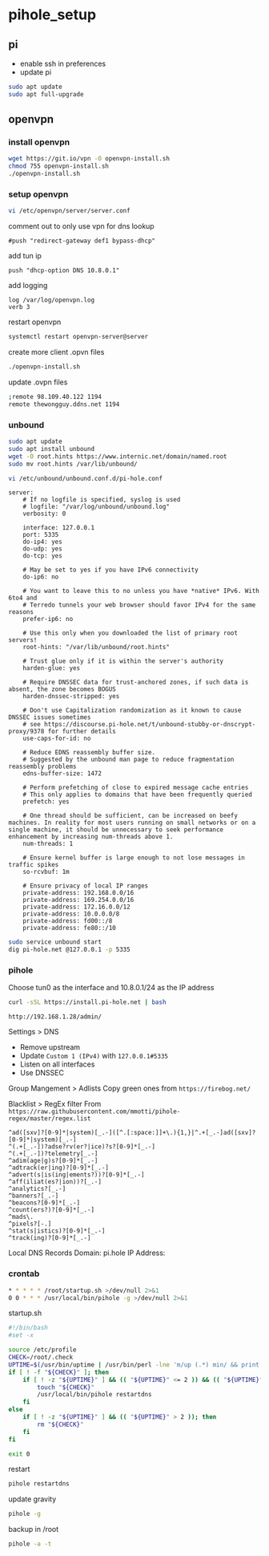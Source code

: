 # pihole_setup

## pi
* enable ssh in preferences
* update pi
```bash
sudo apt update
sudo apt full-upgrade
```

## openvpn

### install openvpn
```bash
wget https://git.io/vpn -O openvpn-install.sh
chmod 755 openvpn-install.sh
./openvpn-install.sh
```

### setup openvpn
```bash
vi /etc/openvpn/server/server.conf
```

comment out to only use vpn for dns lookup
```
#push "redirect-gateway def1 bypass-dhcp"
```

add tun ip
```
push "dhcp-option DNS 10.8.0.1"
```

add logging
```
log /var/log/openvpn.log
verb 3
```

restart openvpn
```bash
systemctl restart openvpn-server@server
```

create more client .opvn files
```bash
./openvpn-install.sh
```

update .ovpn files
```bash
;remote 98.109.40.122 1194
remote thewongguy.ddns.net 1194
```

### unbound
```bash
sudo apt update
sudo apt install unbound
wget -O root.hints https://www.internic.net/domain/named.root
sudo mv root.hints /var/lib/unbound/
```
```bash
vi /etc/unbound/unbound.conf.d/pi-hole.conf
```
```
server:
    # If no logfile is specified, syslog is used
    # logfile: "/var/log/unbound/unbound.log"
    verbosity: 0

    interface: 127.0.0.1
    port: 5335
    do-ip4: yes
    do-udp: yes
    do-tcp: yes

    # May be set to yes if you have IPv6 connectivity
    do-ip6: no

    # You want to leave this to no unless you have *native* IPv6. With 6to4 and
    # Terredo tunnels your web browser should favor IPv4 for the same reasons
    prefer-ip6: no

    # Use this only when you downloaded the list of primary root servers!
    root-hints: "/var/lib/unbound/root.hints"

    # Trust glue only if it is within the server's authority
    harden-glue: yes

    # Require DNSSEC data for trust-anchored zones, if such data is absent, the zone becomes BOGUS
    harden-dnssec-stripped: yes

    # Don't use Capitalization randomization as it known to cause DNSSEC issues sometimes
    # see https://discourse.pi-hole.net/t/unbound-stubby-or-dnscrypt-proxy/9378 for further details
    use-caps-for-id: no

    # Reduce EDNS reassembly buffer size.
    # Suggested by the unbound man page to reduce fragmentation reassembly problems
    edns-buffer-size: 1472

    # Perform prefetching of close to expired message cache entries
    # This only applies to domains that have been frequently queried
    prefetch: yes

    # One thread should be sufficient, can be increased on beefy machines. In reality for most users running on small networks or on a single machine, it should be unnecessary to seek performance enhancement by increasing num-threads above 1.
    num-threads: 1

    # Ensure kernel buffer is large enough to not lose messages in traffic spikes
    so-rcvbuf: 1m

    # Ensure privacy of local IP ranges
    private-address: 192.168.0.0/16
    private-address: 169.254.0.0/16
    private-address: 172.16.0.0/12
    private-address: 10.0.0.0/8
    private-address: fd00::/8
    private-address: fe80::/10
```
```bash
sudo service unbound start
dig pi-hole.net @127.0.0.1 -p 5335
```

### pihole
Choose tun0 as the interface and 10.8.0.1/24 as the IP address
```bash
curl -sSL https://install.pi-hole.net | bash
```

```
http://192.168.1.28/admin/
```

Settings > DNS
* Remove upstream
* Update ```Custom 1 (IPv4)``` with ```127.0.0.1#5335```
* Listen on all interfaces
* Use DNSSEC

Group Mangement > Adlists
Copy green ones from  ```https://firebog.net/```

Blacklist > RegEx filter
From ```https://raw.githubusercontent.com/mmotti/pihole-regex/master/regex.list```
```
^ad([sxv]?[0-9]*|system)[_.-]([^.[:space:]]+\.){1,}|^.+[_.-]ad([sxv]?[0-9]*|system)[_.-]
^(.+[_.-])?adse?rv(er?|ice)?s?[0-9]*[_.-]
^(.+[_.-])?telemetry[_.-]
^adim(age|g)s?[0-9]*[_.-]
^adtrack(er|ing)?[0-9]*[_.-]
^advert(s|is(ing|ements?))?[0-9]*[_.-]
^aff(iliat(es?|ion))?[_.-]
^analytics?[_.-]
^banners?[_.-]
^beacons?[0-9]*[_.-]
^count(ers?)?[0-9]*[_.-]
^mads\.
^pixels?[-.]
^stat(s|istics)?[0-9]*[_.-]
^track(ing)?[0-9]*[_.-]
```

Local DNS Records
Domain: pi.hole
IP Address: <your ip>
  
### crontab
```bash
* * * * * /root/startup.sh >/dev/null 2>&1
0 0 * * * /usr/local/bin/pihole -g >/dev/null 2>&1
```

startup.sh
```bash
#!/bin/bash
#set -x

source /etc/profile
CHECK=/root/.check
UPTIME=$(/usr/bin/uptime | /usr/bin/perl -lne 'm/up (.*) min/ && print $1')
if [ ! -f "${CHECK}" ]; then
    if [ ! -z "${UPTIME}" ] && (( "${UPTIME}" <= 2 )) && (( "${UPTIME}" > 0 )); then
        touch "${CHECK}"
        /usr/local/bin/pihole restartdns
    fi
else
    if [ ! -z "${UPTIME}" ] && (( "${UPTIME}" > 2 )); then
        rm "${CHECK}"
    fi
fi

exit 0
```

restart
```bash
pihole restartdns
```

update gravity
```bash
pihole -g
```

backup in /root
```bash
pihole -a -t
```
